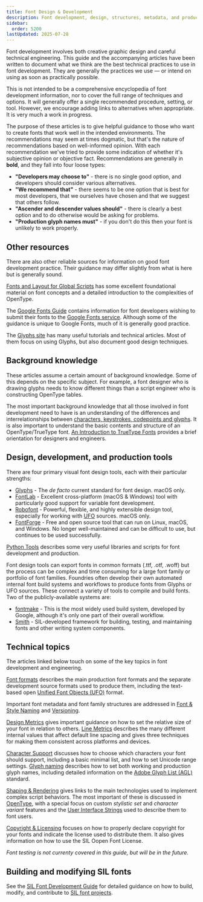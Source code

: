 ```yaml
---
title: Font Design & Development
description: Font development, design, structures, metadata, and production
sidebar:
  order: 5200
lastUpdated: 2025-07-28
---
```


Font development involves both creative graphic design and careful technical engineering. This guide and the accompanying articles have been written to document what we think are the best technical practices to use in font development. They are generally the practices we use — or intend on using as soon as practically possible.

This is not intended to be a comprehensive encyclopedia of font development information, nor to cover the full range of techniques and options. It will generally offer a single recommended procedure, setting, or tool. However, we encourage adding links to alternatives when appropriate. It is very much a work in progress.

The purpose of these articles is to give helpful guidance to those who want to create fonts that work well in the intended environments. The recommendations may seem at times dogmatic, but that's the nature of recommendations based on well-informed opinion. With each recommendation we've tried to provide some indication of whether it's subjective opinion or objective fact. Recommendations are generally in **bold**, and they fall into four loose types:

- **"Developers may choose to"** - there is no single good option, and developers should consider various alternatives.
- **"We recommend that"** - there seems to be one option that is best for most developers, that we ourselves have chosen and that we suggest that others follow.
- **"Ascender and descender values should"** - there is clearly a best option and to do otherwise would be asking for problems.
- **"Production glyph names must"** - if you don't do this then your font is unlikely to work properly.

## Other resources

There are also other reliable sources for information on good font development practice. Their guidance may differ slightly from what is here but is generally sound. 

[Fonts and Layout for Global Scripts][cozens-flgs] has some excellent foundational material on font concepts and a detailed introduction to the complexities of OpenType.

The [Google Fonts Guide][gf-guide] contains information for font developers wishing to submit their fonts to the [Google Fonts service][gf]. Although some of the guidance is unique to Google Fonts, much of it is generally good practice.

The [Glyphs site][glyphs-learn] has many useful tutorials and technical articles. Most of them focus on using Glyphs, but also document good design techniques. 

## Background knowledge

These articles assume a certain amount of background knowledge. Some of this depends on the specific subject. For example, a font designer who is drawing glyphs needs to know different things than a script engineer who is constructing OpenType tables.

The most important background knowledge that all those involved in font development need to have is an understanding of the differences and interrelationships between [characters, keystrokes, codepoints and glyphs][characters-codepoints-glyphs]. It is also important to understand the basic contents and structure of an OpenType/TrueType font. [An Introduction to TrueType Fonts][iws-c8] provides a brief orientation for designers and engineers.

## Design, development, and production tools

There are four primary visual font design tools, each with their particular strengths:

- [Glyphs][glyphs] - The _de facto_ current standard for font design. macOS only.
- [FontLab][fontlab] - Excellent cross-platform (macOS & Windows) tool with particularly good support for variable font development.
- [Robofont][robofont] - Powerful, flexible, and highly extensible design tool, especially for working with [UFO][unified-font-objects-ufo] sources. macOS only.
- [FontForge][fontforge] - Free and open source tool that can run on Linux, macOS, and Windows. No longer well-maintained and can be difficult to use, but continues to be used successfully.

[Python Tools][python-tools] describes some very useful libraries and scripts for font development and production.

Font design tools can export fonts in common formats (.ttf, .otf, .woff) but the process can be complex and time consuming for a large font family or portfolio of font families. Foundries often develop their own automated internal font build systems and workflows to produce fonts from Glyphs or UFO sources. These connect a variety of tools to compile and build fonts. Two of the publicly-available systems are:

- [fontmake][fontmake] - This is the most widely used build system, developed by Google, although it's only one part of their overall workflow.
- [Smith][smith] - SIL-developed framework for building, testing, and maintaining fonts and other writing system components.

## Technical topics

The articles linked below touch on some of the key topics in font development and engineering.

[Font formats][font-formats] describes the main production font formats and the separate development source formats used to produce them, including the text-based open [Unified Font Objects (UFO)][unified-font-objects-ufo] format.

Important font metadata and font family structures are addressed in [Font & Style Naming][font-and-style-naming] and [Versioning][versioning].

[Design Metrics][design-metrics] gives important guidance on how to set the relative size of your font in relation to others. [Line Metrics][line-metrics] describes the many different internal values that affect default line spacing and gives three techniques for making them consistent across platforms and devices.

[Character Support][character-support] discusses how to choose which characters your font should support, including a basic minimal list, and how to set Unicode range settings. [Glyph naming][glyph-naming] describes how to set both working and production glyph names, including detailed information on the [Adobe Glyph List (AGL)][adobe-glyph-list] standard.

[Shaping & Rendering][shaping-and-rendering] gives links to the main technologies used to implement complex script behaviors. The most important of these is discussed in [OpenType][opentype], with a special focus on custom _stylistic set_ and _character variant_ features and the [User Interface Strings][user-interface-strings] used to describe them to font users.

[Copyright & Licensing][copyright-and-licensing] focuses on how to properly declare copyright for your fonts and indicate the license used to distribute them. It also gives information on how to use the SIL Oopen Font License.

_Font testing is not currenty covered in this guide, but will be in the future._

## Building and modifying SIL fonts

See the [SIL Font Development Guide][silfontdev] for detailed guidance on how to build, modify, and contribute to [SIL font projects][sil-fonts].


[adobe-glyph-list]: /topics/font/adobe-glyph-list
[character-support]: /topics/font/character-support
[characters-codepoints-glyphs]: /topics/encoding/characters-codepoints-glyphs
[copyright-and-licensing]: /topics/fonts/copyright-and-licensing
[cozens-flgs]: https://simoncozens.github.io/fonts-and-layout/
[design-metrics]: /topics/font/design-metrics
[font-and-style-naming]: /topics/fonts/font-and-style-naming
[font-formats]: /topics/fonts/font-formats
[fontforge]: https://fontforge.org/
[fontlab]: https://www.fontlab.com/
[fontmake]: https://github.com/googlefonts/fontmake
[gf]: https://fonts.google.com/
[gf-guide]: https://googlefonts.github.io/gf-guide/
[glyph-naming]: /topics/font/glyph-naming
[glyphs]: https://glyphsapp.com/
[glyphs-learn]: https://glyphsapp.com/learn
[iws-c8]: http://scripts.sil.org/IWS-Chapter08
[line-metrics]: /topics/font/line-metrics
[opentype]: /topics/fonts/opentype
[python-tools]: /topics/fonts/python-tools
[robofont]: https://robofont.com/
[shaping-and-rendering]: /topics/fonts/shaping-and-rendering
[silfontdev]: https://silnrsi.github.io/silfontdev/en-US/index.html
[sil-fonts]: https://software.sil.org/fonts/
[smith]: https://github.com/silnrsi/smith
[unified-font-objects-ufo]: /topics/fonts/unified-font-objects-ufo
[user-interface-strings]: /topics/fonts/user-interface-strings
[versioning]: /topics/fonts/versioning
